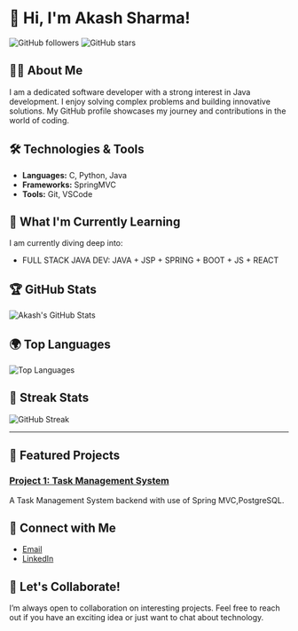 # 👋 Hi, I'm Akash Sharma!

![GitHub followers](https://img.shields.io/github/followers/yourusername?style=social) ![GitHub stars](https://img.shields.io/github/stars/yourusername?style=social)

## 🧑‍💻 About Me

I am a dedicated software developer with a strong interest in Java development. I enjoy solving complex problems and building innovative solutions. My GitHub profile showcases my journey and contributions in the world of coding.

## 🛠️ Technologies & Tools

- **Languages:** C, Python, Java
- **Frameworks:** SpringMVC
- **Tools:** Git,  VSCode
  

## 🌱 What I'm Currently Learning

I am currently diving deep into:
- FULL STACK JAVA DEV: JAVA + JSP + SPRING + BOOT + JS + REACT

## 🏆 GitHub Stats
![Akash's GitHub Stats](https://github-readme-stats.vercel.app/api?username=Akash030605&show_icons=true&hide_border=true&count_private=true&theme=radical&bg_color=30,000000,2c3e50)

## 🌍 Top Languages
![Top Languages](https://github-readme-stats.vercel.app/api/top-langs/?username=Akash030605&layout=compact&hide_border=true&theme=radical&bg_color=30,000000,2c3e50)

## 🎨 Streak Stats
![GitHub Streak](https://github-readme-streak-stats.herokuapp.com/?user=Akash030605&theme=radical&hide_border=true&background=00000000)

---

## 🔭 Featured Projects

### [Project 1: Task Management System](https://github.com/Akash030605/TaskManagementSystem.git)
A Task Management System backend with use of Spring MVC,PostgreSQL.



## 🤝 Connect with Me

- [Email](mailto:akki030605@gmail.com)
- [LinkedIn]((www.linkedin.com/in/akash-sharma-95b984291))
  

## 💬 Let's Collaborate!

I’m always open to collaboration on interesting projects. Feel free to reach out if you have an exciting idea or just want to chat about technology.
